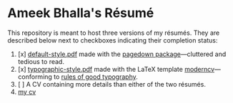 # Ameek Bhalla's Résumé

This repository is meant to host three versions of my résumés. They are described below next to checkboxes indicating their completion status: 
1. [x] [default-style.pdf](https://github.com/ameekbhalla/cv/blob/master/default-style/default-style.pdf) made with the [pagedown package](https://github.com/rstudio/pagedown)—cluttered and tedious to read.
2. [x] [typographic-style.pdf](https://github.com/ameekbhalla/cv/blob/master/typographic-style/typographic-style.pdf) made with the LaTeX template [moderncv](https://github.com/xdanaux/moderncv/blob/master/examples/template.tex)—conforming to [rules of good typography](https://practicaltypography.com/resumes.html).
3. [ ] A CV containing more details than either of the two résumés.
4. <a href="default-style/default-style.html">my cv</a> 
